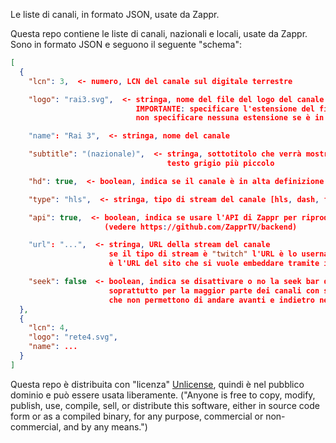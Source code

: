 Le liste di canali, in formato JSON, usate da Zappr.

Questa repo contiene le liste di canali, nazionali e locali, usate da Zappr. Sono in formato JSON e seguono il seguente "schema":
```json
[
  {
    "lcn": 3,  <- numero, LCN del canale sul digitale terrestre

    "logo": "rai3.svg",  <- stringa, nome del file del logo del canale
                            IMPORTANTE: specificare l'estensione del file solo se in formato SVG.
                            non specificare nessuna estensione se è in formato PNG/WEBP.

    "name": "Rai 3",  <- stringa, nome del canale

    "subtitle": "(nazionale)",  <- stringa, sottotitolo che verrà mostrato sotto il nome del canale in
                                   testo grigio più piccolo

    "hd": true,  <- boolean, indica se il canale è in alta definizione (e qualità)

    "type": "hls",  <- stringa, tipo di stream del canale [hls, dash, flv, twitch, iframe]

    "api": true,  <- boolean, indica se usare l'API di Zappr per riprodurre il canale
                     (vedere https://github.com/ZapprTV/backend)

    "url": "...",  <- stringa, URL della stream del canale
                      se il tipo di stream è "twitch" l'URL è lo username di Twitch, mentre se è "iframe"
                      è l'URL del sito che si vuole embeddare tramite iframe

    "seek": false  <- boolean, indica se disattivare o no la seek bar di Plyr (utile
                      soprattutto per la maggior parte dei canali con stream di tipo DASH,
                      che non permettono di andare avanti e indietro nel player)
  },
  {
    "lcn": 4,
    "logo": "rete4.svg",
    "name": ...
  }
]
```

Questa repo è distribuita con "licenza" [Unlicense](https://en.wikipedia.org/wiki/Unlicense), quindi è nel pubblico dominio e può essere usata liberamente. ("Anyone is free to copy, modify, publish, use, compile, sell, or distribute this software, either in source code form or as a compiled binary, for any purpose, commercial or non-commercial, and by any means.")
